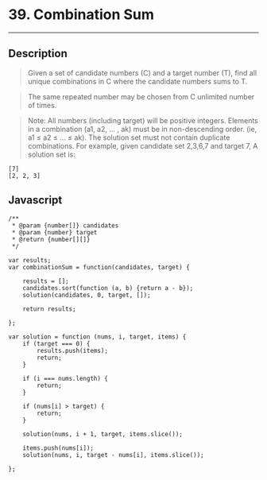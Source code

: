 # 39. Combination Sum

---

## Description

> Given a set of candidate numbers (C) and a target number (T), find all unique combinations in C where the candidate numbers sums to T.

> The same repeated number may be chosen from C unlimited number of times.

> Note:
> All numbers (including target) will be positive integers.
> Elements in a combination (a1, a2, … , ak) must be in non-descending order. (ie, a1 ≤ a2 ≤ … ≤ ak).
> The solution set must not contain duplicate combinations.
> For example, given candidate set 2,3,6,7 and target 7,
> A solution set is:

```
[7]
[2, 2, 3]
```

## Javascript

```
/**
 * @param {number[]} candidates
 * @param {number} target
 * @return {number[][]}
 */

var results;
var combinationSum = function(candidates, target) {

    results = [];
    candidates.sort(function (a, b) {return a - b});
    solution(candidates, 0, target, []);

    return results;

};

var solution = function (nums, i, target, items) {
    if (target === 0) {
        results.push(items);
        return;
    }

    if (i === nums.length) {
        return;
    }

    if (nums[i] > target) {
        return;
    }

    solution(nums, i + 1, target, items.slice());

    items.push(nums[i]);
    solution(nums, i, target - nums[i], items.slice());

};
```
